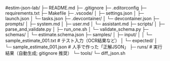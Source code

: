#estim-json-lab/
├─ README.md
├─ .gitignore
├─ .editorconfig
├─ requirements.txt
├─ Makefile
├─ .vscode/
│  ├─ settings.json
│  ├─ launch.json
│  └─ tasks.json
├─ .devcontainer/
│  └─ devcontainer.json
├─ prompts/
│  ├─ system.md
│  ├─ user.md
│  └─ assistant.md
├─ scripts/
│  ├─ parse_and_validate.py
│  ├─ run_one.sh
│  └─ validate_schema.py
├─ schemas/
│  └─ estimate.schema.json
├─ samples/
│  ├─ input/
│  │  └─ sample_estimate_001.txt   # テスト入力（OCR結果など）
│  └─ expected/
│     └─ sample_estimate_001.json  # 人手で作った「正解JSON」
├─ runs/          # 実行結果（自動生成; gitignore 推奨）
└─ tools/
   └─ diff_json.sh
